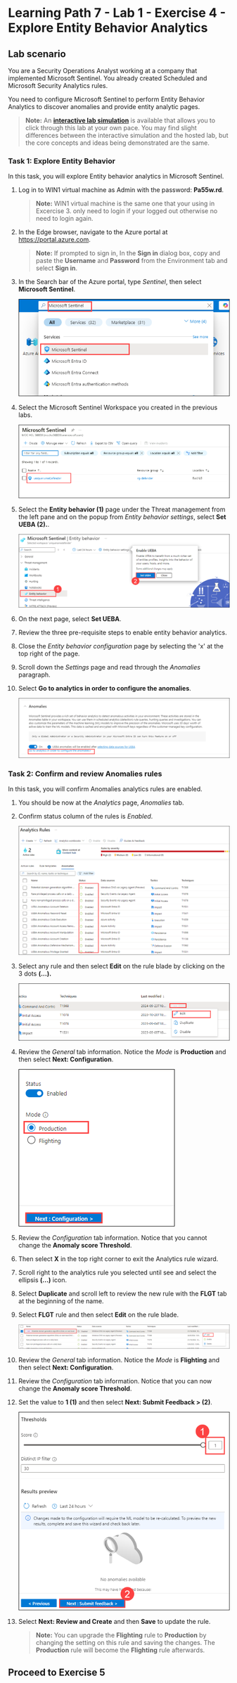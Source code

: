 # Learning Path 7 - Lab 1 - Exercise 4 - Explore Entity Behavior Analytics

## Lab scenario

You are a Security Operations Analyst working at a company that implemented Microsoft Sentinel. You already created Scheduled and Microsoft Security Analytics rules. 

You need to configure Microsoft Sentinel to perform Entity Behavior Analytics to discover anomalies and provide entity analytic pages.

>**Note:** An **[interactive lab simulation](https://mslabs.cloudguides.com/guides/SC-200%20Lab%20Simulation%20-%20Explore%20entity%20behavior%20analytics)** is available that allows you to click through this lab at your own pace. You may find slight differences between the interactive simulation and the hosted lab, but the core concepts and ideas being demonstrated are the same. 

### Task 1: Explore Entity Behavior 

In this task, you will explore Entity behavior analytics in Microsoft Sentinel.

1. Log in to WIN1 virtual machine as Admin with the password: **Pa55w.rd**.

   >**Note:** WIN1 virtual machine is the same one that your using in Excercise 3. only need to login if your logged out otherwise no need to login again.

1. In the Edge browser, navigate to the Azure portal at https://portal.azure.com.

   >**Note:** If prompted to sign in, In the **Sign in** dialog box, copy and paste the **Username** and **Password** from the Environment tab and select **Sign in**.

1. In the Search bar of the Azure portal, type *Sentinel*, then select **Microsoft Sentinel**.

    ![Picture 1](../Media/sc-200-19.png)

1. Select the Microsoft Sentinel Workspace you created in the previous labs.

    ![Picture 1](../Media/xx2.png)
   
1. Select the **Entity behavior (1)** page under the Threat management from the left pane and on the popup from *Entity behavior settings*, select **Set UEBA (2).**.

   ![Picture 1](../Media/sc-200-52.png)

1. On the next page, select  **Set UEBA**.

1. Review the three pre-requisite steps to enable entity behavior analytics.

1. Close the *Entity behavior configuration* page by selecting the 'x' at the top right of the page.

1. Scroll down the *Settings* page and read through the *Anomalies* paragraph.

1. Select **Go to analytics in order to configure the anomalies**.

   ![Picture 1](../Media/sc-200-53.png)

### Task 2: Confirm and review Anomalies rules

In this task, you will confirm Anomalies analytics rules are enabled.

1. You should be now at the *Analytics* page, *Anomalies* tab.

1. Confirm status column of the rules is *Enabled*.

   ![Picture 1](../Media/sc-200-54.png)

1. Select any rule and then select **Edit** on the rule blade by clicking on the 3 dots **(...).**

   ![Picture 1](../Media/sc-200-55.png)

1. Review the *General* tab information. Notice the *Mode* is **Production** and then select **Next: Configuration**.

   ![Picture 1](../Media/sc-200-56.png)

1. Review the *Configuration* tab information. Notice that you cannot change the **Anomaly score Threshold**.

1. Then select **X** in the top right corner to exit the Analytics rule wizard.

1. Scroll right to the analytics rule you selected until see and select the ellipsis **(...)** icon.

1. Select **Duplicate** and scroll left to review the new rule with the **FLGT** tab at the beginning of the name.

1. Select **FLGT** rule and then select **Edit** on the rule blade.

   ![Picture 1](../Media/sc-200-57.png)

1. Review the *General* tab information. Notice the *Mode* is **Flighting** and then select **Next: Configuration**.

1. Review the *Configuration* tab information. Notice that you can now change the **Anomaly score Threshold**.

1. Set the value to **1 (1)** and then select **Next: Submit Feedback > (2)**.

   ![Picture 1](../Media/sc-200-58.png)

1. Select **Next: Review and Create** and then **Save** to update the rule.

    >**Note:** You can upgrade the **Flighting** rule to **Production** by changing the setting on this rule and saving the changes. The **Production** rule will become the **Flighting** rule afterwards.

## Proceed to Exercise 5
